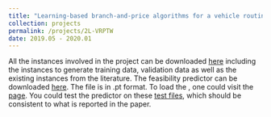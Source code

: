 ```yaml
---
title: "Learning-based branch-and-price algorithms for a vehicle routing problem with time windows and two-dimensional loading constraints"
collection: projects
permalink: /projects/2L-VRPTW
date: 2019.05 - 2020.01
---
```


All the instances involved in the project can be downloaded [here](https://drive.google.com/file/d/1YPWRLesVrDa0lpn5zZg1mRWXzPus8bWH/view?usp=sharing) including the instances to generate training data, validation data as well as the existing instances from the literature.
The feasibility predictor can be downloaded [here](https://drive.google.com/file/d/1j3lLncUSu8UlRpSkHt7UUlNkJEaJJG_-/view?usp=sharing). The file is in .pt format. To load the , one could visit the [page](https://pytorch.org/tutorials/advanced/cpp_export.html). You could test the predictor on these [test files](https://drive.google.com/file/d/1Vj2vlKO7LWYv2tkY65K4oWdHIVhO6HJP/view?usp=sharing), which should be consistent to what is reported in the paper.
